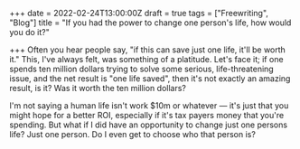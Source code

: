 +++
date = 2022-02-24T13:00:00Z
draft = true
tags = ["Freewriting", "Blog"]
title = "If you had the power to change one person's life, how would you do it?"

+++
Often you hear people say, "if this can save just one life, it'll be worth it." This, I've always felt, was something of a platitude. Let's face it; if one spends ten million dollars trying to solve some serious, life-threatening issue, and the net result is "one life saved", then it's not exactly an amazing result, is it? Was it worth the ten million dollars?

<!--more-->

I'm not saying a human life isn't work $10m or whatever — it's just that you might hope for a better ROI, especially if it's tax payers money that you're spending. But what if I did have an opportunity to change just one persons life? Just one person. Do I even get to choose who that person is?  